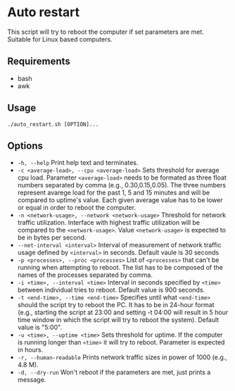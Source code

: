 # Auto restart
This script will try to reboot the computer if set parameters are met. Suitable for Linux based computers.

## Requirements
* bash
* awk

## Usage
`./auto_restart.sh [OPTION]...`

## Options
* `-h, --help` Print help text and terminates.
* `-c <average-load>, --cpu <average-load>` Sets threshold for average cpu load. Parameter `<average-load>` needs to be formated as three float numbers separated by comma (e.g., 0.30,0.15,0.05). The three numbers represent avarege load for the past 1, 5 and 15 minutes and will be compared to uptime's value. Each given average value has to be lower or equal in order to reboot the computer.
* `-n <network-usage>, --network <network-usage>` Threshold for network traffic utilization. Interface with highest traffic utilization will be compared to the `<network-usage>`. Value `<network-usage>` is expected to be in bytes per second.
* `--net-interval <interval>` Interval of measurement of network traffic usage defined by `<interval>` in seconds. Default vaule is 30 seconds
* `-p <processes>, --proc <processes>` List of `<processes>` that can't be running when attempting to reboot. The list has to be composed of the names of the processes separated by comma.
* `-i <time>, --interval <time>` Interval in seconds specified by `<time>` between individual tries to reboot. Default value is 900 seconds.
* `-t <end-time>, --time <end-time>` Specifies until what `<end-time>` should the script try to reboot the PC. It has to be in 24-hour format (e.g., starting the script at 23:00 and setting -t 04:00 will result in 5 hour time window in which the script will try to reboot the system). Default value is "5:00".
* `-u <time>, --uptime <time>` Sets threshold for uptime. If the computer is running longer than `<time>` it will try to reboot. Parameter is expected in hours.
* `-r, --human-readable` Prints network traffic sizes in power of 1000 (e.g., 4.8 M).
* `-d, --dry-run` Won't reboot if the parameters are met, just prints a message.

